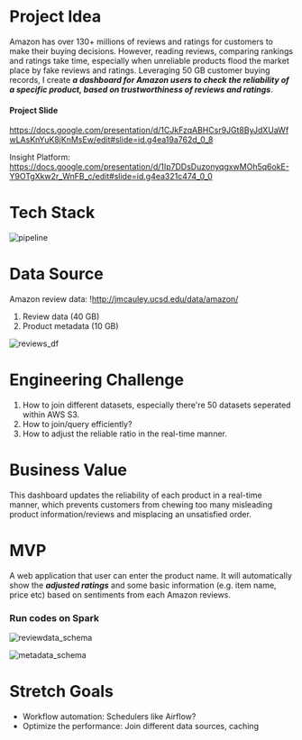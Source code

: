 # Project Idea 
Amazon has over 130+ millions of reviews and ratings for customers to make their buying decisions. However, reading reviews, comparing rankings and ratings take time, especially when unreliable products flood the market place by fake reviews and ratings. Leveraging 50 GB customer buying records, I create **_a dashboard for Amazon users to check the reliability of a specific product, based on trustworthiness of reviews and ratings_**. 

#### Project Slide
https://docs.google.com/presentation/d/1CJkFzqABHCsr9JGt8ByJdXUaWfwLAsKnYuK8jKnMsEw/edit#slide=id.g4ea19a762d_0_8

Insight Platform: https://docs.google.com/presentation/d/1Ip7DDsDuzonyqgxwMOh5q6okE-Y9OTgXkw2r_WnFB_c/edit#slide=id.g4ea321c474_0_0

# Tech Stack

![pipeline](https://user-images.githubusercontent.com/11646036/51764047-f1730980-2088-11e9-9584-d076dcaf27bc.png)


# Data Source
Amazon review data: !http://jmcauley.ucsd.edu/data/amazon/
1. Review data (40 GB) 
2. Product metadata (10 GB)

![reviews_df](https://user-images.githubusercontent.com/11646036/51401319-4bab2200-1aff-11e9-8083-0c8741a102c3.png)
  

# Engineering Challenge
1. How to join different datasets, especially there're 50 datasets seperated within AWS S3.
2. How to join/query efficiently?
3. How to adjust the reliable ratio in the real-time manner.

# Business Value
This dashboard updates the reliability of each product in a real-time manner, which prevents customers from chewing too many misleading product information/reviews and misplacing an unsatisfied order.

# MVP
A web application that user can enter the product name. It will automatically show the **_adjusted ratings_** and some basic information (e.g. item name, price etc) based on sentiments from each Amazon reviews. 


### Run codes on Spark
![reviewdata_schema](https://user-images.githubusercontent.com/11646036/51766297-10749a00-208f-11e9-850d-e8b5c689179a.png)



![metadata_schema](https://user-images.githubusercontent.com/11646036/51766305-14082100-208f-11e9-8607-476e7f283e98.png)


# Stretch Goals
* Workflow automation: Schedulers like Airflow?
* Optimize the performance: Join different data sources, caching
